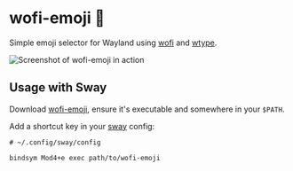 # wofi-emoji 🥞

Simple emoji selector for Wayland using [wofi](https://cloudninja.pw/docs/wofi.html) and [wtype](https://github.com/atx/wtype).

![Screenshot of wofi-emoji in action](https://i.imgur.com/8XiUoh6.png)

## Usage with Sway

Download [wofi-emoji](https://github.com/dln/wofi-emoji/raw/master/wofi-emoji), ensure it's executable and somewhere in your `$PATH`.

Add a shortcut key in your [sway](https://swaywm.org/) config:

```
# ~/.config/sway/config

bindsym Mod4+e exec path/to/wofi-emoji
```
